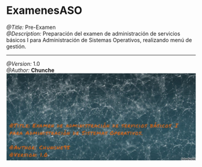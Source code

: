
# ExamenesASO
<i>@Title:</i>
Pre-Examen <br>
<i>@Description:</i>
Preparación del examen de administración de servicios básicos I para Administración de Sistemas Operativos,
realizando menú de gestión.
<hr>
<i>@Version:</i> 1.0 <br>
<i>@Author:</i> <strong>Chunche</strong>
<img src="intro.jpg">
